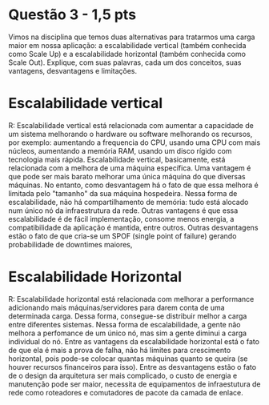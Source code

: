 # Questão 3 - 1,5 pts

Vimos na disciplina que temos duas alternativas para tratarmos uma carga maior em nossa aplicação: a escalabilidade vertical (também conhecida como Scale Up) e a escalabilidade horizontal (também conhecida como Scale Out). Explique, com suas palavras, cada um dos conceitos, suas vantagens, desvantagens e limitações.

# Escalabilidade vertical
R: Escalabilidade vertical está relacionada com aumentar a capacidade de um sistema melhorando o hardware ou software melhorando os recursos, por
exemplo: aumentando a frequencia do CPU, usando uma CPU com mais núcleos, aumentando a memória RAM, usando um disco rígido com tecnologia mais
rápida. Escalabilidade vertical, basicamente, está relacionada com a melhora de uma máquina específica.
Uma vantagem é que pode ser mais barato melhorar uma única máquina do que diversas máquinas. 
No entanto, como desvantagem há o fato de que essa melhora é limitada pelo "tamanho" da sua máquina hospedeira. 
Nessa forma de escalabilidade, não há compartilhamento de memória: tudo está alocado num único nó da infraestrutura da rede.
Outras vantagens é que essa escalabilidade é de fácil implementação, consome menos energia, a compatibilidade da aplicação é mantida, entre outros.
Outras desvantagens estão o fato de que cria-se um SPOF (single point of failure) gerando probabilidade de downtimes maiores, 

# Escalabilidade Horizontal
R: Escalabilidade horizontal está relacionada com melhorar a performance adicionando mais máquinas/servidores para darem conta de uma determinada
carga. Dessa forma, consegue-se distribuir melhor a carga entre diferentes sistemas. Nessa forma de escalabilidade, a gente não melhora
a perfomance de um único nó, mas sim a gente diminui a carga individual do nó.
Entre as vantagens da escalabilidade horizontal está o fato de que ela é mais a prova de falha, não há limites para crescimento horizontal, pois
pode-se colocar quantas máquinas quanto se queira (se houver recursos financeiros para isso).
Entre as desvantagens estão o fato de o design da arquitetura ser mais complicado, o custo de energia e manutenção pode ser maior, necessita de
equipamentos de infraestutura de rede como roteadores e comutadores de pacote da camada de enlace.
